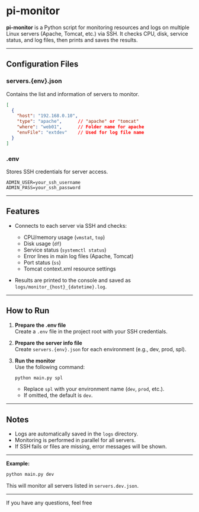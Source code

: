 # pi-monitor

**pi-monitor** is a Python script for monitoring resources and logs on multiple Linux servers (Apache, Tomcat, etc.) via SSH. It checks CPU, disk, service status, and log files, then prints and saves the results.

---

## Configuration Files

### servers.{env}.json

Contains the list and information of servers to monitor.

```json
[
  {
    "host": "192.168.0.10",
    "type": "apache",      // "apache" or "tomcat"
    "where": "web01",      // Folder name for apache
    "envFile": "extdev"    // Used for log file name
  }
]
```

### .env

Stores SSH credentials for server access.

```
ADMIN_USER=your_ssh_username
ADMIN_PASS=your_ssh_password
```

---

## Features

- Connects to each server via SSH and checks:
  - CPU/memory usage (`vmstat`, `top`)
  - Disk usage (`df`)
  - Service status (`systemctl status`)
  - Error lines in main log files (Apache, Tomcat)
  - Port status (`ss`)
  - Tomcat context.xml resource settings

- Results are printed to the console and saved as `logs/monitor_{host}_{datetime}.log`.

---

## How to Run

1. **Prepare the .env file**  
   Create a `.env` file in the project root with your SSH credentials.

2. **Prepare the server info file**  
   Create `servers.{env}.json` for each environment (e.g., dev, prod, spl).

3. **Run the monitor**  
   Use the following command:
   ```bash
   python main.py spl
   ```
   - Replace `spl` with your environment name (`dev`, `prod`, etc.).
   - If omitted, the default is `dev`.

---

## Notes

- Logs are automatically saved in the `logs` directory.
- Monitoring is performed in parallel for all servers.
- If SSH fails or files are missing, error messages will be shown.

---

**Example:**
```bash
python main.py dev
```
This will monitor all servers listed in `servers.dev.json`.

---

If you have any questions, feel free
